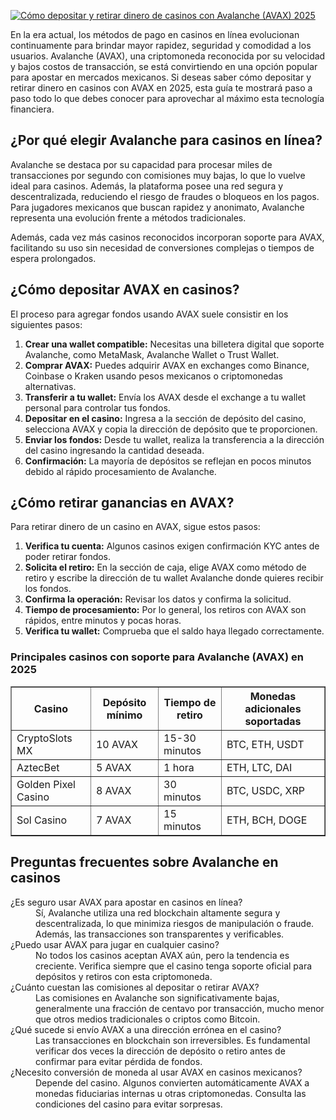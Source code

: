 [![Cómo depositar y retirar dinero de casinos con Avalanche (AVAX) 2025](https://123-caf.pages.dev/gitsignup.png)](https://vrmoo.ru/Bt82HjjY)

<p>En la era actual, los métodos de pago en casinos en línea evolucionan continuamente para brindar mayor rapidez, seguridad y comodidad a los usuarios. Avalanche (AVAX), una criptomoneda reconocida por su velocidad y bajos costos de transacción, se está convirtiendo en una opción popular para apostar en mercados mexicanos. Si deseas saber cómo depositar y retirar dinero en casinos con AVAX en 2025, esta guía te mostrará paso a paso todo lo que debes conocer para aprovechar al máximo esta tecnología financiera.</p>  <h2>¿Por qué elegir Avalanche para casinos en línea?</h2> <p>Avalanche se destaca por su capacidad para procesar miles de transacciones por segundo con comisiones muy bajas, lo que lo vuelve ideal para casinos. Además, la plataforma posee una red segura y descentralizada, reduciendo el riesgo de fraudes o bloqueos en los pagos. Para jugadores mexicanos que buscan rapidez y anonimato, Avalanche representa una evolución frente a métodos tradicionales.</p> <p>Además, cada vez más casinos reconocidos incorporan soporte para AVAX, facilitando su uso sin necesidad de conversiones complejas o tiempos de espera prolongados.</p>  <h2>¿Cómo depositar AVAX en casinos?</h2> <p>El proceso para agregar fondos usando AVAX suele consistir en los siguientes pasos:</p> <ol> <li><strong>Crear una wallet compatible:</strong> Necesitas una billetera digital que soporte Avalanche, como MetaMask, Avalanche Wallet o Trust Wallet.</li> <li><strong>Comprar AVAX:</strong> Puedes adquirir AVAX en exchanges como Binance, Coinbase o Kraken usando pesos mexicanos o criptomonedas alternativas.</li> <li><strong>Transferir a tu wallet:</strong> Envía los AVAX desde el exchange a tu wallet personal para controlar tus fondos.</li> <li><strong>Depositar en el casino:</strong> Ingresa a la sección de depósito del casino, selecciona AVAX y copia la dirección de depósito que te proporcionen.</li> <li><strong>Enviar los fondos:</strong> Desde tu wallet, realiza la transferencia a la dirección del casino ingresando la cantidad deseada.</li> <li><strong>Confirmación:</strong> La mayoría de depósitos se reflejan en pocos minutos debido al rápido procesamiento de Avalanche.</li> </ol>  <h2>¿Cómo retirar ganancias en AVAX?</h2> <p>Para retirar dinero de un casino en AVAX, sigue estos pasos:</p> <ol> <li><strong>Verifica tu cuenta:</strong> Algunos casinos exigen confirmación KYC antes de poder retirar fondos.</li> <li><strong>Solicita el retiro:</strong> En la sección de caja, elige AVAX como método de retiro y escribe la dirección de tu wallet Avalanche donde quieres recibir los fondos.</li> <li><strong>Confirma la operación:</strong> Revisar los datos y confirma la solicitud.</li> <li><strong>Tiempo de procesamiento:</strong> Por lo general, los retiros con AVAX son rápidos, entre minutos y pocas horas.</li> <li><strong>Verifica tu wallet:</strong> Comprueba que el saldo haya llegado correctamente.</li> </ol>  <h3>Principales casinos con soporte para Avalanche (AVAX) en 2025</h3> <table border="1" cellpadding="5" cellspacing="0"> <thead> <tr> <th>Casino</th> <th>Depósito mínimo</th> <th>Tiempo de retiro</th> <th>Monedas adicionales soportadas</th> </tr> </thead> <tbody> <tr> <td>CryptoSlots MX</td> <td>10 AVAX</td> <td>15-30 minutos</td> <td>BTC, ETH, USDT</td> </tr> <tr> <td>AztecBet</td> <td>5 AVAX</td> <td>1 hora</td> <td>ETH, LTC, DAI</td> </tr> <tr> <td>Golden Pixel Casino</td> <td>8 AVAX</td> <td>30 minutos</td> <td>BTC, USDC, XRP</td> </tr> <tr> <td>Sol Casino</td> <td>7 AVAX</td> <td>15 minutos</td> <td>ETH, BCH, DOGE</td> </tr> </tbody> </table>  <h2>Preguntas frecuentes sobre Avalanche en casinos</h2> <dl> <dt>¿Es seguro usar AVAX para apostar en casinos en línea?</dt> <dd>Sí, Avalanche utiliza una red blockchain altamente segura y descentralizada, lo que minimiza riesgos de manipulación o fraude. Además, las transacciones son transparentes y verificables.</dd>  <dt>¿Puedo usar AVAX para jugar en cualquier casino?</dt> <dd>No todos los casinos aceptan AVAX aún, pero la tendencia es creciente. Verifica siempre que el casino tenga soporte oficial para depósitos y retiros con esta criptomoneda.</dd>  <dt>¿Cuánto cuestan las comisiones al depositar o retirar AVAX?</dt> <dd>Las comisiones en Avalanche son significativamente bajas, generalmente una fracción de centavo por transacción, mucho menor que otros medios tradicionales o criptos como Bitcoin.</dd>  <dt>¿Qué sucede si envío AVAX a una dirección errónea en el casino?</dt> <dd>Las transacciones en blockchain son irreversibles. Es fundamental verificar dos veces la dirección de depósito o retiro antes de confirmar para evitar pérdida de fondos.</dd>  <dt>¿Necesito conversión de moneda al usar AVAX en casinos mexicanos?</dt> <dd>Depende del casino. Algunos convierten automáticamente AVAX a monedas fiduciarias internas u otras criptomonedas. Consulta las condiciones del casino para evitar sorpresas.</dd> </dl>